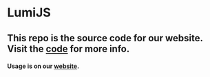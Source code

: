 # LumiJS
## This repo is the source code for our website. Visit the [code](https://github.com/FuriousTsunami/LumiJSCode) for more info.
#### Usage is on our [website](https://lumi.js.org).
